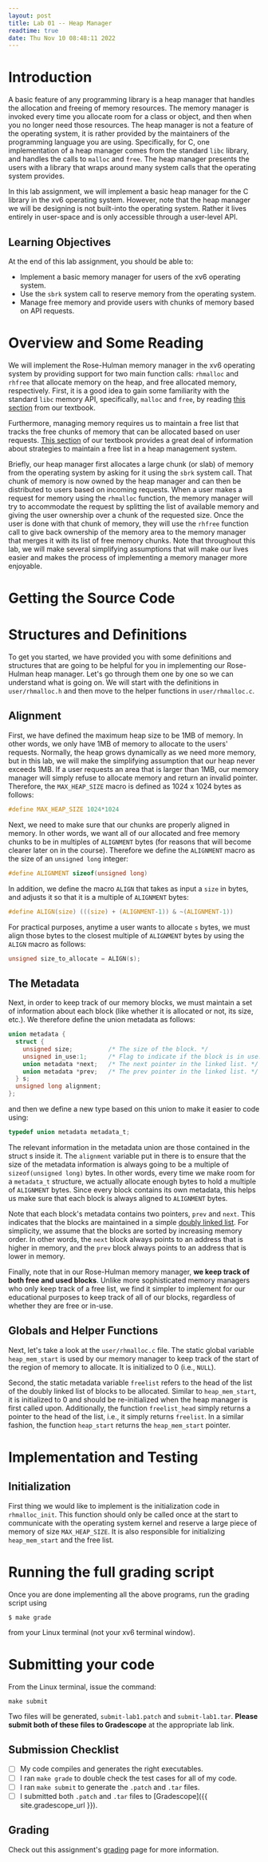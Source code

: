 ```yaml
---
layout: post
title: Lab 01 -- Heap Manager
readtime: true
date: Thu Nov 10 08:48:11 2022 
---
```


# Introduction

A basic feature of any programming library is a heap manager that handles the
allocation and freeing of memory resources. The memory manager is invoked every
time you allocate room for a class or object, and then when you no longer need
those resources. The heap manager is not a feature of the operating system, it
is rather provided by the maintainers of the programming language you are using.
Specifically, for C, one implementation of a heap manager comes from the
standard `libc` library, and handles the calls to `malloc` and `free`. The heap
manager presents the users with a library that wraps around many system calls
that the operating system provides. 

In this lab assignment, we will implement a basic heap manager for the C library
in the xv6 operating system. However, note that the heap manager we will be
designing is not built-into the operating system. Rather it lives entirely in
user-space and is only accessible through a user-level API.

## Learning Objectives

At the end of this lab assignment, you should be able to:
- Implement a basic memory manager for users of the xv6 operating system. 
- Use the `sbrk` system call to reserve memory from the operating system.
- Manage free memory and provide users with chunks of memory based on API
  requests. 

# Overview and Some Reading

We will implement the Rose-Hulman memory manager in the xv6 operating system by
providing support for two main function calls: `rhmalloc` and `rhfree` that
allocate memory on the heap, and free allocated memory, respectively. First, it
is a good idea to gain some familiarity with the standard `libc` memory API,
specifically, `malloc` and `free`, by reading [this
section](https://pages.cs.wisc.edu/~remzi/OSTEP/vm-api.pdf) from our textbook. 

Furthermore, managing memory requires us to maintain a free list that tracks the
free chunks of memory that can be allocated based on user requests.  [This
section](https://pages.cs.wisc.edu/~remzi/OSTEP/vm-freespace.pdf) of our
textbook provides a great deal of information about strategies to maintain a
free list in a heap management system. 

Briefly, our heap manager first allocates a large chunk (or slab) of memory from
the operating system by asking for it using the `sbrk` system call. That chunk
of memory is now owned by the heap manager and can then be distributed to users
based on incoming requests. When a user makes a request for memory using the
`rhmalloc` function, the memory manager will try to accommodate the request by
splitting the list of available memory and giving the user ownership over a
chunk of the requested size. Once the user is done with that chunk of memory,
they will use the `rhfree` function call to give back ownership of the memory
area to the memory manager that merges it with its list of free memory chunks. 
Note that throughout this lab, we will make several simplifying assumptions that
will make our lives easier and makes the process of implementing a memory
manager more enjoyable.

# Getting the Source Code

<!-- TODO: Write this next! -->

# Structures and Definitions

To get you started, we have provided you with some definitions and structures
that are going to be helpful for you in implementing our Rose-Hulman heap
manager. Let's go through them one by one so we can understand what is going on. 
We will start with the definitions in `user/rhmalloc.h` and then move to the
helper functions in `user/rhmalloc.c`.

## Alignment

First, we have defined the maximum heap size to be 1MB of memory. In other
words, we only have 1MB of memory to allocate to the users' requests. Normally,
the heap grows dynamically as we need more memory, but in this lab, we will make
the simplifying assumption that our heap never exceeds 1MB. If a user requests
an area that is larger than 1MB, our memory manager will simply refuse to
allocate memory and return an invalid pointer. Therefore, the `MAX_HEAP_SIZE`
macro is defined as 1024 x 1024 bytes as follows:
```c
#define MAX_HEAP_SIZE 1024*1024
```

Next, we need to make sure that our chunks are properly aligned in memory. In
other words, we want all of our allocated and free memory chunks to be in
multiples of `ALIGNMENT` bytes (for reasons that will become clearer later on in
the course). Therefore we define the `ALIGNMENT` macro as the size of an
`unsigned long` integer:
```c
#define ALIGNMENT sizeof(unsigned long)
```
In addition, we define the macro `ALIGN` that takes as input a `size` in bytes,
and adjusts it so that it is a multiple of `ALIGNMENT` bytes:
```c
#define ALIGN(size) (((size) + (ALIGNMENT-1)) & ~(ALIGNMENT-1))
```

For practical purposes, anytime a user wants to allocate `s` bytes, we must
align those bytes to the closest multiple of `ALIGNMENT` bytes by using the
`ALIGN` macro as follows:
```c
unsigned size_to_allocate = ALIGN(s);
```

## The Metadata

Next, in order to keep track of our memory blocks, we must maintain a set of
information about each block (like whether it is allocated or not, its size,
etc.). We therefore define the union metadata as follows:
```c
union metadata {
  struct {
    unsigned size;          /* The size of the block. */
    unsigned in_use:1;      /* Flag to indicate if the block is in use.*/
    union metadata *next;   /* The next pointer in the linked list. */
    union metadata *prev;   /* The prev pointer in the linked list. */
  } s;
  unsigned long alignment;
};
```
and then we define a new type based on this union to make it easier to code
using:
```c
typedef union metadata metadata_t;
```

The relevant information in the metadata union are those contained in the struct
s inside it. The `alignment` variable put in there is to ensure that the size of
the metadata information is always going to be a multiple of `sizeof(unsigned
long)` bytes. In other words, every time we make room for a `metadata_t`
structure, we actually allocate enough bytes to  hold a multiple of `ALIGNMENT`
bytes. Since every block contains its own metadata, this helps us make sure that
each block is always aligned to `ALIGNMENT` bytes. 

Note that each block's metadata contains two pointers, `prev` and `next`. This
indicates that the blocks are maintained in a simple [doubly linked
list](https://en.wikipedia.org/wiki/Doubly_linked_list). For simplicity, we
assume that the blocks are sorted by increasing memory order. In other words,
the `next` block always points to an address that is higher in memory, and the
`prev` block always points to an address that is lower in memory. 

Finally, note that in our Rose-Hulman memory manager, __we keep track of both
free and used blocks__. Unlike more sophisticated memory managers who only keep
track of a free list, we find it simpler to implement for our educational
purposes to keep track of all of our blocks, regardless of whether they are free
or in-use. 

## Globals and Helper Functions

Next, let's take a look at the `user/rhmalloc.c` file. The static global
variable `heap_mem_start` is used by our memory manager to keep track of the
start of the region of memory to allocate. It is initialized to 0 (i.e.,
`NULL`).

Second, the static metadata variable `freelist` refers to the head of the list
of the doubly linked list of blocks to be allocated. Similar to
`heap_mem_start`, it is initialized to 0 and should be re-initialized when the
heap manager is first called upon. Additionally, the function `freelist_head`
simply returns a pointer to the head of the list, i.e., it simply returns
`freelist`.  In a similar fashion, the function `heap_start` returns the
`heap_mem_start` pointer. 


# Implementation and Testing

## Initialization

First thing we would like to implement is the initialization code in
`rhmalloc_init`. This function should only be called once at the start to
communicate with the operating system kernel and reserve a large piece of memory
of size `MAX_HEAP_SIZE`. It is also responsible for initializing
`heap_mem_start` and the free list. 

# Running the full grading script

Once you are done implementing all the above programs, run the grading script
using
```shell
$ make grade
```
from your Linux terminal (not your xv6 terminal window). 

# Submitting your code

From the Linux terminal, issue the command:
```shell
make submit
```
Two files will be generated, `submit-lab1.patch` and `submit-lab1.tar`. **Please
submit both of these files to Gradescope** at the appropriate lab link.

## Submission Checklist

- [ ]  My code compiles and generates the right executables.
- [ ]  I ran `make grade` to double check the test cases for all of my code.
- [ ]  I ran `make submit` to generate the `.patch` and `.tar` files.
- [ ]  I submitted both `.patch` and `.tar` files to [Gradescope]({{
    site.gradescope_url }}).

## Grading

Check out this assignment's [grading](checklist/) page for more information.
